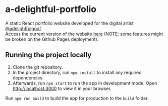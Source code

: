 # a-delightful-portfolio
A static React portfolio website developed for the digital artist [@adelightfulgoof](https://twitter.com/ADelightfulGoof) \
Access the current version of the website [here](https://ganglyimp.github.io/a-delightful-portfolio/) (NOTE: some features might be broken on the Github Pages deployment).

## Running the project locally

1. Clone the git repository.
2. In the project directory, run `npm install` to install any required dependencies.
3. Afterwards, run `npm start` to run the app in development mode. Open [http://localhost:3000](http://localhost:3000) to view it in your browser.

Run `npm run build` to build the app for production to the `build` folder.
